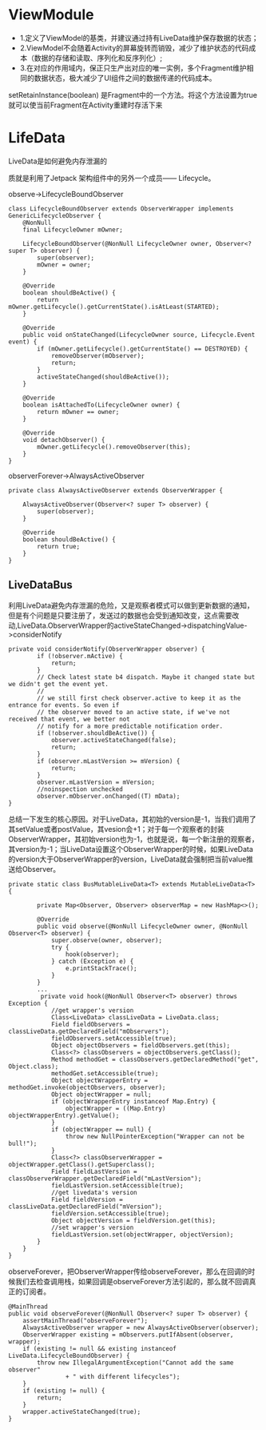 # ViewModule
* 1.定义了ViewModel的基类，并建议通过持有LiveData维护保存数据的状态；
* 2.ViewModel不会随着Activity的屏幕旋转而销毁，减少了维护状态的代码成本（数据的存储和读取、序列化和反序列化）;
* 3.在对应的作用域内，保正只生产出对应的唯一实例，多个Fragment维护相同的数据状态，极大减少了UI组件之间的数据传递的代码成本。

setRetainInstance(boolean) 是Fragment中的一个方法。将这个方法设置为true就可以使当前Fragment在Activity重建时存活下来

# LifeData
LiveData是如何避免内存泄漏的

质就是利用了Jetpack 架构组件中的另外一个成员—— Lifecycle。

observe->LifecycleBoundObserver

	class LifecycleBoundObserver extends ObserverWrapper implements GenericLifecycleObserver {
        @NonNull
        final LifecycleOwner mOwner;

        LifecycleBoundObserver(@NonNull LifecycleOwner owner, Observer<? super T> observer) {
            super(observer);
            mOwner = owner;
        }

        @Override
        boolean shouldBeActive() {
            return mOwner.getLifecycle().getCurrentState().isAtLeast(STARTED);
        }

        @Override
        public void onStateChanged(LifecycleOwner source, Lifecycle.Event event) {
            if (mOwner.getLifecycle().getCurrentState() == DESTROYED) {
                removeObserver(mObserver);
                return;
            }
            activeStateChanged(shouldBeActive());
        }

        @Override
        boolean isAttachedTo(LifecycleOwner owner) {
            return mOwner == owner;
        }

        @Override
        void detachObserver() {
            mOwner.getLifecycle().removeObserver(this);
        }
    }

observerForever->AlwaysActiveObserver

	private class AlwaysActiveObserver extends ObserverWrapper {

        AlwaysActiveObserver(Observer<? super T> observer) {
            super(observer);
        }

        @Override
        boolean shouldBeActive() {
            return true;
        }
    }

## LiveDataBus
利用LiveData避免内存泄漏的危险，又是观察者模式可以做到更新数据的通知，但是有个问题是只要注册了，发送过的数据也会受到通知改变，这点需要改动,LiveData.ObserverWrapper的activeStateChanged->dispatchingValue->considerNotify

	private void considerNotify(ObserverWrapper observer) {
	        if (!observer.mActive) {
	            return;
	        }
	        // Check latest state b4 dispatch. Maybe it changed state but we didn't get the event yet.
	        //
	        // we still first check observer.active to keep it as the entrance for events. So even if
	        // the observer moved to an active state, if we've not received that event, we better not
	        // notify for a more predictable notification order.
	        if (!observer.shouldBeActive()) {
	            observer.activeStateChanged(false);
	            return;
	        }
	        if (observer.mLastVersion >= mVersion) {
	            return;
	        }
	        observer.mLastVersion = mVersion;
	        //noinspection unchecked
	        observer.mObserver.onChanged((T) mData);
	}

总结一下发生的核心原因。对于LiveData，其初始的version是-1，当我们调用了其setValue或者postValue，其vesion会+1；对于每一个观察者的封装ObserverWrapper，其初始version也为-1，也就是说，每一个新注册的观察者，其version为-1；当LiveData设置这个ObserverWrapper的时候，如果LiveData的version大于ObserverWrapper的version，LiveData就会强制把当前value推送给Observer。

	private static class BusMutableLiveData<T> extends MutableLiveData<T> {
	
	        private Map<Observer, Observer> observerMap = new HashMap<>();
	
	        @Override
	        public void observe(@NonNull LifecycleOwner owner, @NonNull Observer<T> observer) {
	            super.observe(owner, observer);
	            try {
	                hook(observer);
	            } catch (Exception e) {
	                e.printStackTrace();
	            }
	        }
			...
			 private void hook(@NonNull Observer<T> observer) throws Exception {
	            //get wrapper's version
	            Class<LiveData> classLiveData = LiveData.class;
	            Field fieldObservers = classLiveData.getDeclaredField("mObservers");
	            fieldObservers.setAccessible(true);
	            Object objectObservers = fieldObservers.get(this);
	            Class<?> classObservers = objectObservers.getClass();
	            Method methodGet = classObservers.getDeclaredMethod("get", Object.class);
	            methodGet.setAccessible(true);
	            Object objectWrapperEntry = methodGet.invoke(objectObservers, observer);
	            Object objectWrapper = null;
	            if (objectWrapperEntry instanceof Map.Entry) {
	                objectWrapper = ((Map.Entry) objectWrapperEntry).getValue();
	            }
	            if (objectWrapper == null) {
	                throw new NullPointerException("Wrapper can not be bull!");
	            }
	            Class<?> classObserverWrapper = objectWrapper.getClass().getSuperclass();
	            Field fieldLastVersion = classObserverWrapper.getDeclaredField("mLastVersion");
	            fieldLastVersion.setAccessible(true);
	            //get livedata's version
	            Field fieldVersion = classLiveData.getDeclaredField("mVersion");
	            fieldVersion.setAccessible(true);
	            Object objectVersion = fieldVersion.get(this);
	            //set wrapper's version
	            fieldLastVersion.set(objectWrapper, objectVersion);
	        }
	    }
	}

observeForever，把ObserverWrapper传给observeForever，那么在回调的时候我们去检查调用栈，如果回调是observeForever方法引起的，那么就不回调真正的订阅者。

	@MainThread
    public void observeForever(@NonNull Observer<? super T> observer) {
        assertMainThread("observeForever");
        AlwaysActiveObserver wrapper = new AlwaysActiveObserver(observer);
        ObserverWrapper existing = mObservers.putIfAbsent(observer, wrapper);
        if (existing != null && existing instanceof LiveData.LifecycleBoundObserver) {
            throw new IllegalArgumentException("Cannot add the same observer"
                    + " with different lifecycles");
        }
        if (existing != null) {
            return;
        }
        wrapper.activeStateChanged(true);
    }